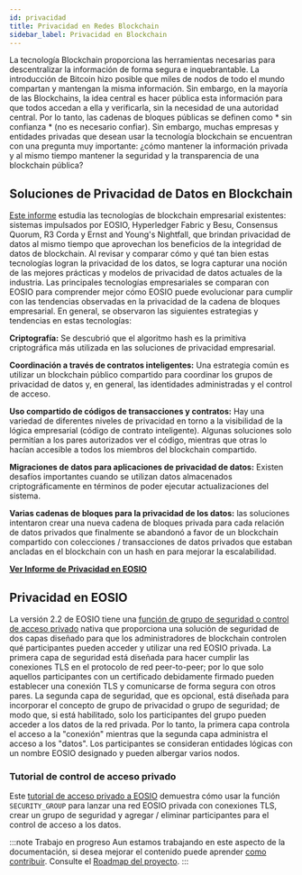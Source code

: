 ```yaml
---
id: privacidad
title: Privacidad en Redes Blockchain
sidebar_label: Privacidad en Blockchain
---
```


La tecnología Blockchain proporciona las herramientas necesarias para descentralizar la información de forma segura e inquebrantable. La introducción de Bitcoin hizo posible que miles de nodos de todo el mundo compartan y mantengan la misma información. Sin embargo, en la mayoría de las Blockchains, la idea central es hacer pública esta información para que todos accedan a ella y verificarla, sin la necesidad de una autoridad central. Por lo tanto, las cadenas de bloques públicas se definen como * sin confianza * (no es necesario confiar). Sin embargo, muchas empresas y entidades privadas que desean usar la tecnología blockchain se encuentran con una pregunta muy importante: ¿cómo mantener la información privada y al mismo tiempo mantener la seguridad y la transparencia de una blockchain pública?


## Soluciones de Privacidad de Datos en Blockchain

[Este informe](https://arxiv.org/pdf/2105.01316) estudia las tecnologías de blockchain empresarial existentes: sistemas impulsados ​​por EOSIO, Hyperledger Fabric y Besu, Consensus Quorum, R3 Corda y Ernst and Young's Nightfall, que brindan privacidad de datos al mismo tiempo que aprovechan los beneficios de la integridad de datos de blockchain. Al revisar y comparar cómo y qué tan bien estas tecnologías logran la privacidad de los datos, se logra capturar una noción de las mejores prácticas y modelos de privacidad de datos actuales de la industria. Las principales tecnologías empresariales se comparan con EOSIO para comprender mejor cómo EOSIO puede evolucionar para cumplir con las tendencias observadas en la privacidad de la cadena de bloques empresarial. En general, se observaron las siguientes estrategias y tendencias en estas tecnologías:

**Criptografía:** Se descubrió que el algoritmo hash es la primitiva criptográfica más utilizada en las soluciones de privacidad empresarial. 

**Coordinación a través de contratos inteligentes:** Una estrategia común es utilizar un blockchain público compartido para coordinar los grupos de privacidad de datos y, en general, las identidades administradas y el control de acceso.

**Uso compartido de códigos de transacciones y contratos:** Hay una variedad de diferentes niveles de privacidad en torno a la visibilidad de la lógica empresarial (código de contrato inteligente). Algunas soluciones solo permitían a los pares autorizados ver el código, mientras que otras lo hacían accesible a todos los miembros del blockchain compartido.

**Migraciones de datos para aplicaciones de privacidad de datos:** Existen desafíos importantes cuando se utilizan datos almacenados criptográficamente en términos de poder ejecutar actualizaciones del sistema.

**Varias cadenas de bloques para la privacidad de los datos:** las soluciones intentaron crear una nueva cadena de bloques privada para cada relación de datos privados que finalmente se abandonó a favor de un blockchain compartido con colecciones / transacciones de datos privados que estaban ancladas en el blockchain con un hash en para mejorar la escalabilidad.

[**Ver Informe de Privacidad en EOSIO**](https://arxiv.org/pdf/2105.01316)

## Privacidad en EOSIO

La versión 2.2 de EOSIO tiene una [función de grupo de seguridad o control de acceso privado](https://developers.eos.io/manuals/eos/v2.2/nodeos/features/private_chain_access/index) nativa que proporciona una solución de seguridad de dos capas diseñado para que los administradores de blockchain controlen qué participantes pueden acceder y utilizar una red EOSIO privada. La primera capa de seguridad está diseñada para hacer cumplir las conexiones TLS en el protocolo de red peer-to-peer; por lo que solo aquellos participantes con un certificado debidamente firmado pueden establecer una conexión TLS y comunicarse de forma segura con otros pares. La segunda capa de seguridad, que es opcional, está diseñada para incorporar el concepto de grupo de privacidad o grupo de seguridad; de modo que, si está habilitado, solo los participantes del grupo pueden acceder a los datos de la red privada. Por lo tanto, la primera capa controla el acceso a la "conexión" mientras que la segunda capa administra el acceso a los "datos". Los participantes se consideran entidades lógicas con un nombre EOSIO designado y pueden albergar varios nodos.

### Tutorial de control de acceso privado
Este [tutorial de acceso privado a EOSIO](https://developers.eos.io/manuals/eos/v2.2/nodeos/features/private_chain_access/tutorial) demuestra cómo usar la función `SECURITY_GROUP` para lanzar una red EOSIO privada con conexiones TLS, crear un grupo de seguridad y agregar / eliminar participantes para el control de acceso a los datos.

:::note Trabajo en progreso
Aun estamos trabajando en este aspecto de la documentación, si desea mejorar el contenido puede aprender [como contribuir](guias/contribuir). Consulte el [Roadmap del proyecto](./roadmap).
:::